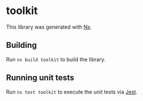 # toolkit

This library was generated with [Nx](https://nx.dev).

## Building

Run `nx build toolkit` to build the library.

## Running unit tests

Run `nx test toolkit` to execute the unit tests via [Jest](https://jestjs.io).
